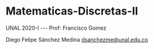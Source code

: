# Matematicas-Discretas-II
UNAL 2020-I --- Prof: Francisco Gomez

Diego Felipe Sánchez Medina
dsanchezme@unal.edu.co

